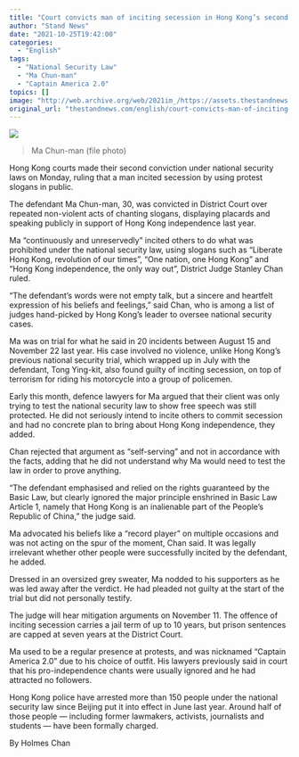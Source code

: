 ```yaml
---
title: "Court convicts man of inciting secession in Hong Kong’s second security trial"
author: "Stand News"
date: "2021-10-25T19:42:00"
categories:
  - "English"
tags:
  - "National Security Law"
  - "Ma Chun-man"
  - "Captain America 2.0"
topics: []
image: "http://web.archive.org/web/2021im_/https://assets.thestandnews.com/media/photos/gfsdjchzesxdQvPu.png"
original_url: "thestandnews.com/english/court-convicts-man-of-inciting-secession-in-hong-kongs-second-security-trial"
---
```

![](http://web.archive.org/web/2021im_/https://assets.thestandnews.com/media/photos/gfsdjchzesxdQvPu.png)
> Ma Chun-man (file photo)

Hong Kong courts made their second conviction under national security laws on Monday, ruling that a man incited secession by using protest slogans in public.

The defendant Ma Chun-man, 30, was convicted in District Court over repeated non-violent acts of chanting slogans, displaying placards and speaking publicly in support of Hong Kong independence last year.

Ma “continuously and unreservedly” incited others to do what was prohibited under the national security law, using slogans such as “Liberate Hong Kong, revolution of our times”, “One nation, one Hong Kong” and “Hong Kong independence, the only way out”, District Judge Stanley Chan ruled.

“The defendant’s words were not empty talk, but a sincere and heartfelt expression of his beliefs and feelings,” said Chan, who is among a list of judges hand-picked by Hong Kong’s leader to oversee national security cases.

Ma was on trial for what he said in 20 incidents between August 15 and November 22 last year. His case involved no violence, unlike Hong Kong’s previous national security trial, which wrapped up in July with the defendant, Tong Ying-kit, also found guilty of inciting secession, on top of terrorism for riding his motorcycle into a group of policemen. 

Early this month, defence lawyers for Ma argued that their client was only trying to test the national security law to show free speech was still protected. He did not seriously intend to incite others to commit secession and had no concrete plan to bring about Hong Kong independence, they added.

Chan rejected that argument as “self-serving” and not in accordance with the facts, adding that he did not understand why Ma would need to test the law in order to prove anything.

“The defendant emphasised and relied on the rights guaranteed by the Basic Law, but clearly ignored the major principle enshrined in Basic Law Article 1, namely that Hong Kong is an inalienable part of the People’s Republic of China,” the judge said.

Ma advocated his beliefs like a “record player” on multiple occasions and was not acting on the spur of the moment, Chan said. It was legally irrelevant whether other people were successfully incited by the defendant, he added.

Dressed in an oversized grey sweater, Ma nodded to his supporters as he was led away after the verdict. He had pleaded not guilty at the start of the trial but did not personally testify.

The judge will hear mitigation arguments on November 11. The offence of inciting secession carries a jail term of up to 10 years, but prison sentences are capped at seven years at the District Court.

Ma used to be a regular presence at protests, and was nicknamed “Captain America 2.0” due to his choice of outfit. His lawyers previously said in court that his pro-independence chants were usually ignored and he had attracted no followers. 

Hong Kong police have arrested more than 150 people under the national security law since Beijing put it into effect in June last year. Around half of those people — including former lawmakers, activists, journalists and students — have been formally charged.

By Holmes Chan